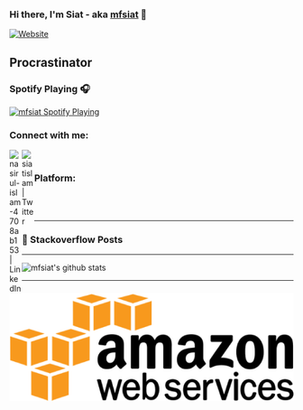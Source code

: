 ### Hi there, I'm Siat - aka [mfsiat][website] 👋

[![Website](https://img.shields.io/website?label=mfsiat.github.io&style=for-the-badge&url=https%3A%2F%2Fcodestackr.com)](https://mfsiat.github.io/)

## Procrastinator

### Spotify Playing 🎧

[<img src="https://now-playing-codestackr.vercel.app/api/spotify-playing" alt="mfsiat Spotify Playing" width="350" />](https://open.spotify.com/user/yar0q4ayr73cdw0shmqcdg3nw?si=NPxSbD5VR-WzjdL982wTRg)

### Connect with me:

[<img align="left" alt="nasirul-islam-4708ab153 | LinkedIn" width="22px" src="https://cdn.jsdelivr.net/npm/simple-icons@v3/icons/linkedin.svg" />][linkedin]
[<img align="left" alt="siatislam | Twitter" width="22px" src="https://cdn.jsdelivr.net/npm/simple-icons@v3/icons/twitter.svg" />][twitter]

<br />

### Platform:

<img src="PikPng.com_aws-logo-png_1678403.png"
     alt="aws"
     style="float: left; margin-right: 10px;" />

<br />
<br />

---

### 📕 Stackoverflow Posts

<!-- BLOG-POST-LIST:START -->
<!-- BLOG-POST-LIST:END -->

---

![mfsiat's github stats](https://github-readme-stats.vercel.app/api?username=mfsiat&theme=vue&show_icons=true)

---

[website]: https://mfsiat.github.io/
[twitter]: https://twitter.com/siatislam
[linkedin]: https://linkedin.com/in/nasirul-islam-4708ab153
